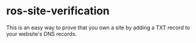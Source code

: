 # ros-site-verification
This is an easy way to prove that you own a site by adding a TXT record to your website's DNS records.
